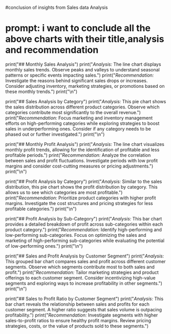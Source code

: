 #conclusion of insights from Sales data Analysis
# prompt: i want to conclude all the above charts with their title,analysis and recommendation

print("## Monthly Sales Analysis")
print("*Analysis:* The line chart displays monthly sales trends.  Observe peaks and valleys to understand seasonal patterns or specific events impacting sales.")
print("*Recommendation:*  Investigate the reasons behind significant sales drops or increases. Consider adjusting inventory, marketing strategies, or promotions based on these monthly trends.")
print("\n")

print("## Sales Analysis by Category")
print("*Analysis:* This pie chart shows the sales distribution across different product categories. Observe which categories contribute most significantly to the overall revenue.")
print("*Recommendation:* Focus marketing and inventory management efforts on high-performing categories while exploring strategies to boost sales in underperforming ones. Consider if any category needs to be phased out or further investigated.")
print("\n")

print("## Monthly Profit Analysis")
print("*Analysis:* The line chart visualizes monthly profit trends, allowing for the identification of profitable and less profitable periods.")
print("*Recommendation:* Analyze the correlation between sales and profit fluctuations. Investigate periods with low profit margins and consider cost-cutting measures or pricing adjustments.")
print("\n")

print("## Profit Analysis by Category")
print("*Analysis:* Similar to the sales distribution, this pie chart shows the profit distribution by category. This allows us to see which categories are most profitable.")
print("*Recommendation:* Prioritize product categories with higher profit margins. Investigate the cost structures and pricing strategies for less profitable categories.")
print("\n")

print("## Profit Analysis by Sub-Category")
print("*Analysis:* This bar chart provides a detailed breakdown of profit across sub-categories within each product category.")
print("*Recommendation:* Identify high-performing and low-performing sub-categories. Focus on optimizing the sales and marketing of high-performing sub-categories while evaluating the potential of low-performing ones.")
print("\n")

print("## Sales and Profit Analysis by Customer Segment")
print("*Analysis:* This grouped bar chart compares sales and profit across different customer segments. Observe which segments contribute most to both sales and profit.")
print("*Recommendation:* Tailor marketing strategies and product offerings to each customer segment. Consider incentivizing high-value segments and exploring ways to increase profitability in other segments.")
print("\n")

print("## Sales to Profit Ratio by Customer Segment")
print("*Analysis:* This bar chart reveals the relationship between sales and profits for each customer segment. A higher ratio suggests that sales volume is outpacing profitability.")
print("*Recommendation:* Investigate segments with higher sales-to-profit ratios to ensure healthy profit margins. Review pricing strategies, costs, or the value of products sold to these segments.")
